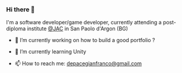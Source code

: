 ### Hi there 👋

I'm a software developer/game developer, currently attending a post-diploma institute [@JAC](https://jac-its.it/en/) in San Paolo d'Argon (BG) 

- 🔭 I’m currently working on how to build a good portfolio ?
- 🌱 I’m currently learning Unity

- 📫 How to reach me: depacegianfranco@gmail.com 

